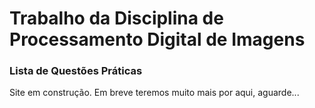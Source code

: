 # Trabalho da Disciplina de Processamento Digital de Imagens

### Lista de Questões Práticas

Site em construção. Em breve teremos muito mais por aqui, aguarde...
